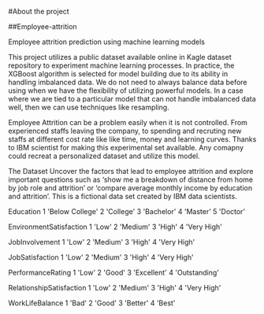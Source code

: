 #About the project

##Employee-attrition

Employee attrition prediction using machine learning models

This project utilizes a public dataset available online in Kagle dataset repository to experiment machine learning processes. In practice, the XGBoost algorithm is selected for model building due to its ability in handling imbalanced data. We do not need to always balance data before using when we have the flexibility of utilizing powerful models. In a case where we are tied to a particular model that can not handle imbalanced data well, then we can use techniques like resampling.

Employee Attrition can be a problem easily when it is not controlled. From experienced staffs leaving the company, to spending and recruting new staffs at different cost rate like like time, money and learning curves. Thanks to IBM scientist for making this experimental set available. Any comapny could recreat a personalized dataset and utilize this model. 

The Dataset
Uncover the factors that lead to employee attrition and explore important questions such as ‘show me a breakdown of distance from home by job role and attrition’ or ‘compare average monthly income by education and attrition’. This is a fictional data set created by IBM data scientists.

Education
1 'Below College'
2 'College'
3 'Bachelor'
4 'Master'
5 'Doctor'

EnvironmentSatisfaction
1 'Low'
2 'Medium'
3 'High'
4 'Very High'

JobInvolvement
1 'Low'
2 'Medium'
3 'High'
4 'Very High'

JobSatisfaction
1 'Low'
2 'Medium'
3 'High'
4 'Very High'

PerformanceRating
1 'Low'
2 'Good'
3 'Excellent'
4 'Outstanding'

RelationshipSatisfaction
1 'Low'
2 'Medium'
3 'High'
4 'Very High'

WorkLifeBalance
1 'Bad'
2 'Good'
3 'Better'
4 'Best'
